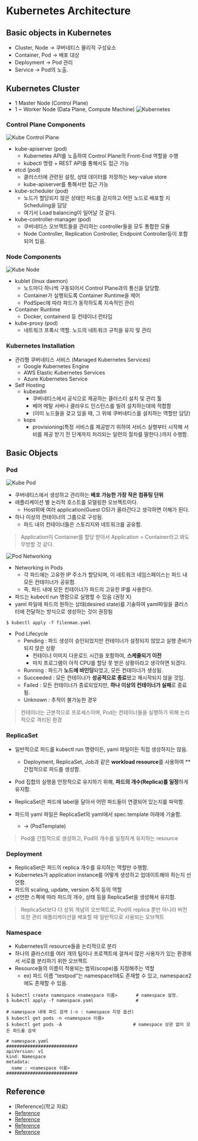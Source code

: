 # Kubernetes Architecture

## Basic objects in Kubernetes
- Cluster, Node -> 쿠버네티스 물리적 구성요소
- Container, Pod -> 배포 대상
- Deployment -> Pod 관리
- Service -> Pod의 노출.

## Kubernetes Cluster
- 1 Master Node (Control Plane)
- 1 ~ Worker Node (Data Plane, Compute Machine)
![Kubernetes](https://user-images.githubusercontent.com/105041834/205571950-40ff5c07-5521-43c3-9ca4-16565b9e5b99.jpg)

### Control Plane Components
![Kube Control Plane](https://user-images.githubusercontent.com/105041834/205577482-6373b320-489d-4fdd-856b-ffae54b1b41e.jpg)
- kube-apiserver (pod)
  - Kubernetes API를 노출하여 Control Plane의 Front-End 역할을 수행
  - kubectl 명령 + REST API를 통해서도 접근 가능
- etcd (pod)
  - 클러스터에 관련된 설정, 상태 데이터를 저장하는 key-value store
  - kube-apiserver를 통해서만 접근 가능
- kube-scheduler (pod)
  - 노드가 할당되지 않은 상태인 파드를 감지하고 어떤 노드로 배포할 지 Scheduling을 담당
  - 여기서 Load balancing이 일어날 것 같다.
- kube-controller-manager (pod)
  - 쿠버네티스 오브젝트들을 관리하는 controller들을 모두 통합한 모듈
  - Node Controller, Replication Controller, Endpoint Controller등이 포함되어 있음.

### Node Components
![Kube Node](https://user-images.githubusercontent.com/105041834/205578418-655608dc-8276-46b0-9097-6c343cc48aba.jpg)
- kublet (linux daemon)
  - 노드마다 하나씩 구동되어서 Control Plane과의 통신을 담당함.
  - Container가 실행되도록 Container Runtime을 제어
  - PodSpec에 따라 파드가 동작하도록 지속적인 관리
- Container Runtime
  - Docker, containerd 등 컨테이너 런타임
- kube-proxy (pod)
  - 네트워크 프록시 역할. 노드의 네트워크 규칙을 유지 및 관리

### Kubernetes Installation
- 관리형 쿠버네티스 서비스 (Managed Kubernetes Services)
  - Google Kubernetes Engine
  - AWS Elastic Kubernetes Services
  - Azure Kubernetes Service
- Self Hosting
  - kubeadm
    - 쿠버네티스에서 공식으로 제공하는 클러스터 설치 및 관리 툴
    - 베어 메탈 서버나 클라우드 인스턴스를 빌려 설치하는데에 적합함
    - (이미 노드들을 갖고 있을 때, 그 위에 쿠버네티스를 설치하는 역할만 담당)
  - kops
    - provisioning(특정 서비스를 제공받기 위하여 서비스 실행부터 시작해 서비를 제공 받기 전 단계까지 처리되는 일련의 절차를 말한다.)까지 수행함.

## Basic Objects

### Pod
![Kube Pod](https://user-images.githubusercontent.com/105041834/205579628-3aa6d0a3-1ebe-4f20-8b77-1cb4b07e40ee.jpg)
- 쿠버네티스에서 생성하고 관리하는 **배포 가능한 가장 작은 컴퓨팅 단위**
- 애플리케이션 별 논리적 호스트를 모델링한 오브젝트이다.
  - Host위에 여러 application(Guest OS)가 올라간다고 생각하면 이해가 된다.
- 하나 이상의 컨테이너의 그룹으로 구성됨.
  - 파드 내의 컨테이너들은 스토리지와 네트워크를 공유함.

> Application이 Container를 할당 받아서 Application = Container라고 봐도 무방할 것 같다.

![Pod Networking](https://user-images.githubusercontent.com/105041834/205580387-37da08bf-0452-4f75-b05e-314d44265ac9.jpg)
- Networking in Pods
  - 각 파드에는 고유한 IP 주소가 할당되며, 이 네트워크 네임스페이스는 파드 내 모든 컨테이너가 공유함.
  - 즉, 파드 내에 모든 컨테이너가 파드의 고유한 IP를 사용한다.
- 파드는 kubectl run 명령으로 실행할 수 있음 (권장 X)
- yaml 파일에 파드의 원하는 상태(desired state)를 기술하여 yaml파일을 클러스터에 전달하는 방식으로 생성하는 것이 권장됨
```
$ kubectl apply -f filenmae.yaml
```
- Pod Lifecycle
  - Pending : 파드 생성이 승인되었지만 컨테이너가 설정되지 않았고 실행 준비가 되지 않은 상황
    - 컨테이너 이미지 다운로드 시간을 포함하여, **스케줄되기 이전**
    - 마치 프로그램이 아직 CPU를 할당 못 받은 상황이라고 생각하면 되겠다.
  - Running : 파드가 **노드에 바인딩**되었고, 모든 컨테이너가 생성됨.
  - Succeeded : 모든 컨테이너가 **성공적으로 종료**됐고 재시작되지 않을 것임.
  - Failed : 모든 컨테이너가 종료되었지만, **하나 이상의 컨테이너가 실패**로 종료됨.
  - Unknown : 추적이 불가능한 경우
  
> 컨테이너는 근본적으로 프로세스이며, Pod는 컨테이너들을 실행하기 위해 논리적으로 격리된 환경

### ReplicaSet
- 일반적으로 파드를 kubectl run 명령이든, yaml 파일이든 직접 생성하지는 않음.
  - Deployment, ReplicaSet, Job과 같은 **workload resource**를 사용하여 ** 간접적으로 파드를 생성함.

- Pod 집합의 실행을 안정적으로 유지하기 위해, **파드의 개수(Replica)를 일정**하게 유지함.
- ReplicaSet은 파드에 label을 달아서 어떤 파드들이 연결되어 있는지를 파악함.
- 파드의 yaml 파일은 ReplicaSet의 yaml에서 spec.template 아래에 기술함.
  - -> (PodTemplate)

> Pod를 간접적으로 생성하고, Pod의 개수를 일정하게 유지하는 resource


### Deployment
- ReplicaSet은 파드의 replica 개수를 유지하는 역할만 수행함.
- Kubernetes가 application instance를 어떻게 생성하고 업데이트해야 하는지 선언함.
- 파드의 scaling, update, version 추적 등의 역할
- 선언한 스펙에 따라 파드의 개수, 상태 등을 ReplicaSet을 생성해서 유지함.

> ReplicaSet보다 더 상위 개념의 오브젝트로, Pod의 replica 뿐만 아니라 버전 또한 관리 애플리케이션을 배포할 때 일반적으로 사용되는 오브젝트


### Namespace
- Kubernetes의 resource들을 논리적으로 분리
- 하나의 클러스터를 여러 개의 팀이나 프로젝트에 걸쳐서 많은 사용자가 있는 환경에서 서로를 분리하기 위한 오브젝트
- Resource들의 이름이 적용되는 범위(scope)를 지정해주는 역할
  - ex) 파드 이름 "testpod"는 namespace1에도 존재할 수 있고, namespace2에도 존재할 수 있음.

```
$ kubectl create namespace <namespace 이름>       # namespace 설정.
$ kubectl apply -f namespace.yaml                # 

# namespace 내에 파드 검색 (-n : namespace 지정 옵션)
$ kubectl get pods -n <namespace 이름>            
$ kubectl get pods -A                           # namespace 상관 없이 모든 파드를 검색

# namespace.yaml
###########################
apiVersion: v1
kind: Namespace
metadata:
  name : <namespace 이름>
###########################
```

## Reference
- [Reference](학교 자료)
- [Reference](https://www.redhat.com/ko/topics/containers/kubernetes-architecture)
- [Reference](https://platform9.com/blog/kubernetes-enterprise-chapter-2-kubernetes-architecture-concepts/)
- [Reference](https://kubernetes.io/docs/tutorials/kubernetes-basics/explore/explore-intro/)
- [Reference](https://blog.neuvector.com/article/advanced-kubernetes-networking)